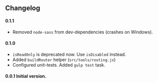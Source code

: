 <h2>Changelog</h2>

#### 0.1.1
* Removed `node-sass` from dev-dependencies (crashes on Windows).

#### 0.1.0
* `isReadOnly` is deprecated now. Use `isDisabled` instead.
* Added `buildRouter` helper (`src/tools/routing.js`)
* Configured unit-tests. Added `gulp test` task. 

#### 0.0.1 Initial version.
